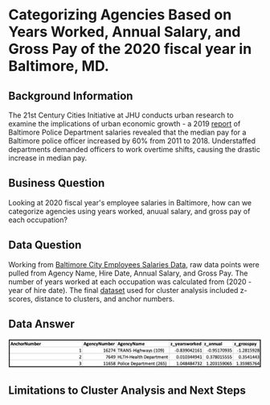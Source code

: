 # Categorizing Agencies Based on Years Worked, Annual Salary, and Gross Pay of the 2020 fiscal year in Baltimore, MD. 
## Background Information 
The 21st Century Cities Initiative at JHU conducts urban research to examine the implications of urban economic growth - a 2019 [report](https://21cc.jhu.edu/research/police-overtime-and-baltimore-citys-budget/) of Baltimore Police Department salaries revealed that the median pay for a Baltimore police officer increased by 60% from 2011 to 2018. Understaffed departments demanded officers to work overtime shifts, causing the drastic increase in median pay. 
## Business Question 
Looking at 2020 fiscal year's employee salaries in Baltimore, how can we categorize agencies using years worked, anuual salary, and gross pay of each occupation?
## Data Question 
Working from [Baltimore City Employees Salaries Data](https://data.baltimorecity.gov/City-Government/Baltimore-City-Employees-Salaries/w28m-utix), raw data points were pulled from Agency Name, Hire Date, Annual Salary, and Gross Pay. The number of years worked at each occupation was calculated from (2020 - year of hire date). The final [dataset](cluster_analysis.xlsx) used for cluster analysis included z-scores, distance to clusters, and anchor numbers.
## Data Answer 
![Alt text](cluster-results.png) 
## Limitations to Cluster Analysis and Next Steps

